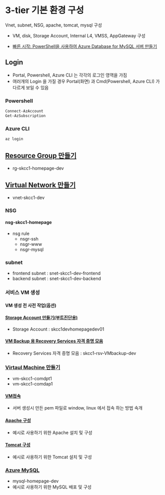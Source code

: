 # 3-tier 기본 환경 구성
Vnet, subnet, NSG, apache, tomcat, mysql 구성
- VM, disk, Storage Account, Internal L4, VMSS, AppGateway 구성

* [빠른 시작: PowerShell을 사용하여 Azure Database for MySQL 서버 만들기](https://docs.microsoft.com/ko-kr/azure/mysql/quickstart-create-mysql-server-database-using-azure-powershell)  


## Login
- Portal, Powershell, Azure CLI 는 각각의 로그인 영역을 가짐
- 여러개의 Login 을 가질 경우 Portal(화면) 과 Cmd(Powershell, Azure CLI) 가 다르게 보일 수 있음


### Powershell
```powershell
Connect-AzAccount
Get-AzSubscription
```

### Azure CLI
```bash
az login
```
## [Resource Group 만들기](./AzureResourceGroup.md)
- rg-skcc1-homepage-dev

## [Virtual Network 만들기](./AzureVirtualNetwork.md)
- vnet-skcc1-dev
### NSG
#### nsg-skcc1-homepage
- nsg rule
  - nsgr-ssh
  - nsgr-www
  - nsgr-mysql
### subnet
- frontend subnet : snet-skcc1-dev-frontend
- backend subnet : snet-skcc1-dev-backend

### 서비스 VM 생성
#### VM 생성 전 사전 작업(옵션)
#### [Storage Account 만들기(부트진단용)](./AzureStorageAccount.md)
- Storage Account : skcc1devhomepagedev01

#### [VM Backup 용 Recovery Services 자격 증명 모음](./AzureBackup.md)
- Recovery Services 자격 증명 모음 : skcc1-rsv-VMbackup-dev
### [Virtaul Machine 만들기](./AzureVirtualMachine.md)
- vm-skcc1-comdpt1
- vm-skcc1-comdap1
#### [VM접속](./VM접속.md)  
- 서버 생성시 만든 pem 파일로 window, linux 에서 접속 하는 방법 속개

#### [Apache 구성](./Apache.md)
- 예시로 사용하기 위한 Apache 설치 및 구성

#### [Tomcat 구성](./Tomcat.md)
- 예시로 사용하기 위한 Tomcat 설치 및 구성
### [Azure MySQL](./AzureMySQL.md)
- mysql-homepage-dev
- 예시로 사용하기 위한 MySQL 배포 및 구성